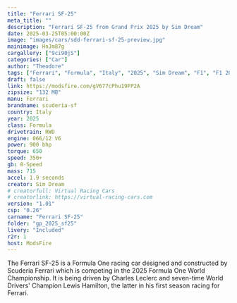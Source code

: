 ```yaml
---
title: "Ferrari SF-25"
meta_title: ""
description: "Ferrari SF-25 from Grand Prix 2025 by Sim Dream"
date: 2025-03-25T05:00:00Z
image: "images/cars/sdd-ferrari-sf-25-preview.jpg"
mainimage: HnJm87g
cargallery: ["9ci90jS"]
categories: ["Car"]
author: "Theodore"
tags: ["Ferrari", "Formula", "Italy", "2025", "Sim Dream", "F1", "F1 2025"]
draft: false
link: https://modsfire.com/gV677cPhu19FP2A
zipsize: "132 MB"
manu: Ferrari
brandname: scuderia-sf
country: Italy
year: 2025
class: Formula
drivetrain: RWD
engine: 066/12 V6
power: 900 bhp
torque: 650
speed: 350+
gb: 8-Speed
mass: 715
accel: 1.9 seconds
creator: Sim Dream
# creatorfull: Virtual Racing Cars
# creatorlink: https://virtual-racing-cars.com
version: "1.01"
csp: "0.26"
carname: "Ferrari SF-25"
folder: "gp_2025_sf25"
livery: "Included"
r2r: 1
host: ModsFire
---
```


The Ferrari SF-25 is a Formula One racing car designed and constructed by Scuderia Ferrari which is competing in the 2025 Formula One World Championship. It is being driven by Charles Leclerc and seven-time World Drivers' Champion Lewis Hamilton, the latter in his first season racing for Ferrari.